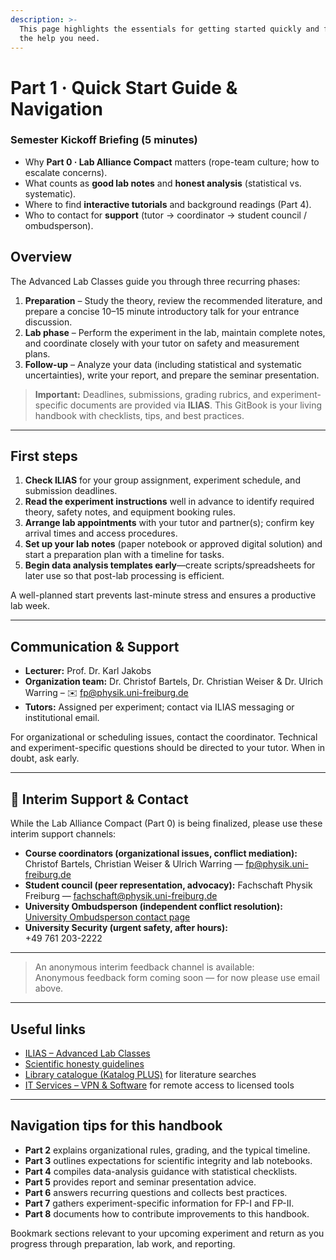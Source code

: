 ```yaml
---
description: >-
  This page highlights the essentials for getting started quickly and finding
  the help you need.
---
```


# Part 1 · Quick Start Guide & Navigation

### Semester Kickoff Briefing (5 minutes)

* Why **Part 0 · Lab Alliance Compact** matters (rope-team culture; how to escalate concerns).
* What counts as **good lab notes** and **honest analysis** (statistical vs. systematic).
* Where to find **interactive tutorials** and background readings (Part 4).
* Who to contact for **support** (tutor → coordinator → student council / ombudsperson).

## Overview

The Advanced Lab Classes guide you through three recurring phases:

1. **Preparation** – Study the theory, review the recommended literature, and prepare a concise 10–15 minute introductory talk for your entrance discussion.
2. **Lab phase** – Perform the experiment in the lab, maintain complete notes, and coordinate closely with your tutor on safety and measurement plans.
3. **Follow-up** – Analyze your data (including statistical and systematic uncertainties), write your report, and prepare the seminar presentation.

> **Important:** Deadlines, submissions, grading rubrics, and experiment-specific documents are provided via **ILIAS**. This GitBook is your living handbook with checklists, tips, and best practices.

***

## First steps

1. **Check ILIAS** for your group assignment, experiment schedule, and submission deadlines.
2. **Read the experiment instructions** well in advance to identify required theory, safety notes, and equipment booking rules.
3. **Arrange lab appointments** with your tutor and partner(s); confirm key arrival times and access procedures.
4. **Set up your lab notes** (paper notebook or approved digital solution) and start a preparation plan with a timeline for tasks.
5. **Begin data analysis templates early**—create scripts/spreadsheets for later use so that post-lab processing is efficient.

A well-planned start prevents last-minute stress and ensures a productive lab week.

***

## Communication & Support

* **Lecturer:** Prof. Dr. Karl Jakobs
* **Organization team:** Dr. Christof Bartels, Dr. Christian Weiser & Dr. Ulrich Warring – ✉️ fp@physik.uni-freiburg.de
* **Tutors:** Assigned per experiment; contact via ILIAS messaging or institutional email.

For organizational or scheduling issues, contact the coordinator. Technical and experiment-specific questions should be directed to your tutor. When in doubt, ask early.

***

## 🚨 Interim Support & Contact

While the Lab Alliance Compact (Part 0) is being finalized, please use these interim support channels:

* **Course coordinators (organizational issues, conflict mediation):** Christof Bartels, Christian Weiser & Ulrich Warring — fp@physik.uni-freiburg.de
* **Student council (peer representation, advocacy):** Fachschaft Physik Freiburg — fachschaft@physik.uni-freiburg.de
* **University Ombudsperson (independent conflict resolution):**\
  [University Ombudsperson contact page](https://www.uni-freiburg.de/ombudsperson)
* **University Security (urgent safety, after hours):**\
  +49 761 203-2222

***

> An anonymous interim feedback channel is available:\
> Anonymous feedback form coming soon — for now please use email above.

***

## Useful links

* [ILIAS – Advanced Lab Classes](https://ilias.uni-freiburg.de)
* [Scientific honesty guidelines](https://www.physik.uni-freiburg.de/redlichkeit-en)
* [Library catalogue (Katalog PLUS)](https://www.ub.uni-freiburg.de/en/) for literature searches
* [IT Services – VPN & Software](https://www.rz.uni-freiburg.de/services-en) for remote access to licensed tools

***

## Navigation tips for this handbook

* **Part 2** explains organizational rules, grading, and the typical timeline.
* **Part 3** outlines expectations for scientific integrity and lab notebooks.
* **Part 4** compiles data-analysis guidance with statistical checklists.
* **Part 5** provides report and seminar presentation advice.
* **Part 6** answers recurring questions and collects best practices.
* **Part 7** gathers experiment-specific information for FP-I and FP-II.
* **Part 8** documents how to contribute improvements to this handbook.

Bookmark sections relevant to your upcoming experiment and return as you progress through preparation, lab work, and reporting.
